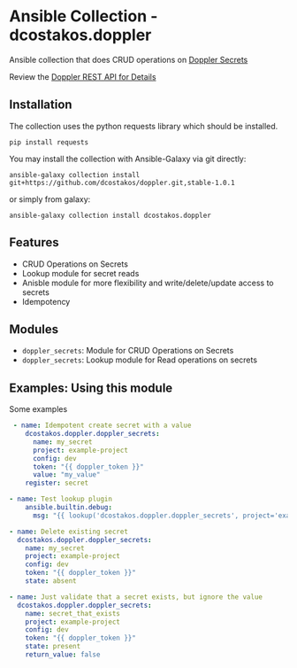 # Ansible Collection - dcostakos.doppler

Ansible collection that does CRUD operations on [Doppler Secrets](https://www.doppler.com/)

Review the [Doppler REST API for Details](https://docs.doppler.com/reference/api)

## Installation
The collection uses the python requests library which should be installed.

```
pip install requests
```
You may install the collection with Ansible-Galaxy via git directly:
```
ansible-galaxy collection install git+https://github.com/dcostakos/doppler.git,stable-1.0.1
```
or simply from galaxy:
```
ansible-galaxy collection install dcostakos.doppler
```

## Features
- CRUD Operations on Secrets
- Lookup module for secret reads
- Anisble module for more flexibility and write/delete/update access to secrets
- Idempotency

## Modules

- `doppler_secrets`: Module for CRUD Operations on Secrets
- `doppler_secrets`: Lookup module for Read operations on secrets

## Examples: Using this module

Some examples

```yaml
 - name: Idempotent create secret with a value
    dcostakos.doppler.doppler_secrets:
      name: my_secret
      project: example-project
      config: dev
      token: "{{ doppler_token }}"
      value: "my_value"
    register: secret
```

```yaml
- name: Test lookup plugin
    ansible.builtin.debug:
      msg: "{{ lookup('dcostakos.doppler.doppler_secrets', project='example-project', token=doppler_token, config='dev', name='my_secret') }}"

```

```yaml
- name: Delete existing secret
  dcostakos.doppler.doppler_secrets:
    name: my_secret
    project: example-project
    config: dev
    token: "{{ doppler_token }}"
    state: absent
```


```yaml
- name: Just validate that a secret exists, but ignore the value
  dcostakos.doppler.doppler_secrets:
    name: secret_that_exists
    project: example-project
    config: dev
    token: "{{ doppler_token }}"
    state: present
    return_value: false
```
